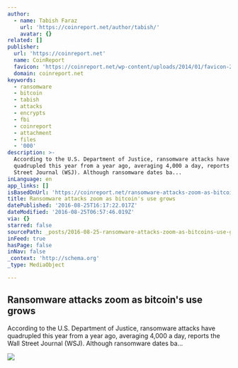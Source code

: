 ```yaml
---
author:
  - name: Tabish Faraz
    url: 'https://coinreport.net/author/tabish/'
    avatar: {}
related: []
publisher:
  url: 'https://coinreport.net'
  name: CoinReport
  favicon: 'https://coinreport.net/wp-content/uploads/2014/01/favicon-2.ico'
  domain: coinreport.net
keywords:
  - ransomware
  - bitcoin
  - tabish
  - attacks
  - encrypts
  - fbi
  - coinreport
  - attachment
  - files
  - '000'
description: >-
  According to the U.S. Department of Justice, ransomware attacks have
  quadrupled this year from a year ago, averaging 4,000 a day, reports the Wall
  Street Journal (WSJ). Although ransomware dates ba...
inLanguage: en
app_links: []
isBasedOnUrl: 'https://coinreport.net/ransomware-attacks-zoom-as-bitcoins-use-grows/'
title: Ransomware attacks zoom as bitcoin's use grows
datePublished: '2016-08-25T16:17:22.017Z'
dateModified: '2016-08-25T06:57:46.019Z'
via: {}
starred: false
sourcePath: _posts/2016-08-25-ransomware-attacks-zoom-as-bitcoins-use-grows.md
inFeed: true
hasPage: false
inNav: false
_context: 'http://schema.org'
_type: MediaObject

---
```

<article style=""><h1>Ransomware attacks zoom as bitcoin's use grows</h1><p>According to the U.S. Department of Justice, ransomware attacks have quadrupled this year from a year ago, averaging 4,000 a day, reports the Wall Street Journal (WSJ). Although ransomware dates ba...</p><img src="https://coinreport.net/wp-content/uploads/2015/12/Satoshis-Bitcoin-150x150.png" /></article>